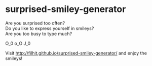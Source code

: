 surprised-smiley-generator
==========================

Are you surprised too often?  
Do you like to express yourself in smileys?  
Are you too busy to type much?

O_0 o_O J_0

Visit http://filhit.github.io/surprised-smiley-generator/ and enjoy the smileys!
